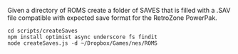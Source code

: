 Given a directory of ROMS create a folder of SAVES that is filled with a .SAV file compatible with expected save format
for the RetroZone PowerPak.

```
cd scripts/createSaves
npm install optimist async underscore fs findit
node createSaves.js -d ~/Dropbox/Games/nes/ROMS
```
